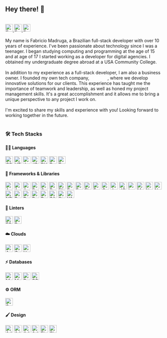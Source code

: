 ## Hey there! :wave:
<br />
<a href="https://www.linkedin.com/in/fabricio-madruga-49276262/" target="_blank" title="Fabricio Madruga - LinkedIn">
<img src="https://img.shields.io/badge/Fabricio Madruga-0077B5?style=for-the-badge&logo=linkedin&logoColor=white" height="24" alt="Fabricio Madruga - LinkedIn" />
</a> <a href="https://www.instagram.com/famadruga" target="_blank" title="Fabricio Madruga - Instagram">
<img src="https://img.shields.io/badge/@famadruga-E4405F?style=for-the-badge&logo=instagram&logoColor=white" height="24" alt="Fabricio Madruga - Instagram" />
</a> <a href="https://www.facebook.com/madruga.fabricio" target="_blank" title="Fabricio Madruga - Facebook">
<img src="https://img.shields.io/badge/Fabricio Madruga-1877F2?style=for-the-badge&logo=facebook&logoColor=white" height="24" alt="Fabricio Madruga - Facebook" />
</a>
<br />
<br />
My name is Fabricio Madruga, a Brazilian full-stack developer with over 10 years of experience. I've been passionate about technology since I was a teenager. I began studying computing and programming at the age of 15 and at age of 17 I started working as a developer for digital agencies. I obtained my undergraduate degree abroad at a USA Community College.
<br />
<br />
In addition to my experience as a full-stack developer, I am also a business owner. I founded my own tech company, <a href="https://github.com/codefulagency" target="_blank" title="Codeful - GitHub" style="color: #FFFFFF;"><strong>Codeful</strong></a>, where we develop innovative solutions for our clients. This experience has taught me the importance of teamwork and leadership, as well as honed my project management skills. It's a great accomplishment and it allows me to bring a unique perspective to any project I work on.
<br />
<br />
I'm excited to share my skills and experience with you! Looking forward to working together in the future.
<br /><br />

### :hammer_and_wrench: Tech Stacks
#### :man_technologist: Languages
<img src="https://img.shields.io/badge/CSS3-1572B6?style=for-the-badge&logo=css3&logoColor=white" alt="CSS 3" height="24" /> <img src="https://img.shields.io/badge/HTML5-E34F26?style=for-the-badge&logo=html5&logoColor=white" alt="HTML 5" height="24" /> <img src="https://img.shields.io/badge/JavaScript-323330?style=for-the-badge&logo=javascript&logoColor=F7DF1E" height="24" alt="JavaScript" /> <img src="https://img.shields.io/badge/json-5E5C5C?style=for-the-badge&logo=json&logoColor=white" height="24" alt="JSON" /> <img height="24" src="https://img.shields.io/badge/PHP-777BB4?style=for-the-badge&logo=php&logoColor=white"  alt="PHP" /> <img height="24" src="https://img.shields.io/badge/Ruby-CC342D?style=for-the-badge&logo=ruby&logoColor=white"  alt="Ruby" /> <img src="https://img.shields.io/badge/TypeScript-007ACC?style=for-the-badge&logo=typescript&logoColor=white" height="24" alt="Typescript" />

#### :rocket: Frameworks & Libraries
<img src="https://img.shields.io/badge/Angular-DD0031?style=for-the-badge&logo=angular&logoColor=white" height="24" alt="Angular" /> <img src="https://img.shields.io/badge/AngularJS-E23237?style=for-the-badge&logo=angularjs&logoColor=white" height="24" alt="AngularJs" /> <img src="https://img.shields.io/badge/Apollo%20GraphQL-311C87?&style=for-the-badge&logo=Apollo%20GraphQL&logoColor=white" height="24" alt="Apollo GraphQL" /> <img src="https://img.shields.io/badge/Bootstrap-563D7C?style=for-the-badge&logo=bootstrap&logoColor=white" height="24" alt="Bootstrap" /> <img src="https://img.shields.io/badge/Composer-885630?style=for-the-badge&logo=Composer&logoColor=white" height="24" alt="Composer" /> <img src="https://img.shields.io/badge/Docker-2CA5E0?style=for-the-badge&logo=docker&logoColor=white" height="24" alt="Docker" /> <img src="https://img.shields.io/badge/Elixir-4B275F?style=for-the-badge&logo=elixir&logoColor=white" height="24" alt="Elixir" /> <img src="https://img.shields.io/badge/Expo-1B1F23?style=for-the-badge&logo=expo&logoColor=white" height="24" alt="Expo" /> <img src="https://img.shields.io/badge/Express.js-000000?style=for-the-badge&logo=express&logoColor=white" height="24" alt="ExpressJs" /> <img src="https://img.shields.io/badge/firebase-ffca28?style=for-the-badge&logo=firebase&logoColor=black" height="24" alt="Firebase" /> <img src="https://img.shields.io/badge/Font_Awesome-339AF0?style=for-the-badge&logo=fontawesome&logoColor=white" height="24" alt="Font Awesome" /> <img src="https://img.shields.io/badge/GraphQl-E10098?style=for-the-badge&logo=graphql&logoColor=white" height="24" alt="GraphQL" /> <img src="https://img.shields.io/badge/Jest-C21325?style=for-the-badge&logo=jest&logoColor=white" alt="Jest" height="24" /> <img src="https://img.shields.io/badge/jQuery-0769AD?style=for-the-badge&logo=jquery&logoColor=white" height="24" alt="JQuery" /> <img height="24" src="https://img.shields.io/badge/Laravel-FF2D20?style=for-the-badge&logo=laravel&logoColor=white"  alt="Laravel" /> <img src="https://img.shields.io/badge/Material%20UI-007FFF?style=for-the-badge&logo=mui&logoColor=white" height="24" alt="Material UI" /> <img src="https://img.shields.io/badge/next.js-000000?style=for-the-badge&logo=nextdotjs&logoColor=white" height="24" alt="Next JS" /> <img src="https://img.shields.io/badge/Node.js-339933?style=for-the-badge&logo=nodedotjs&logoColor=white" height="24" alt="NodeJs" /> <img src="https://img.shields.io/badge/npm-CB3837?style=for-the-badge&logo=npm&logoColor=white" height="24" alt="NPM"> <img src="https://img.shields.io/badge/React-20232A?style=for-the-badge&logo=react&logoColor=61DAFB" height="24" alt="ReactJs" /> <img src="https://img.shields.io/badge/React_Native-20232A?style=for-the-badge&logo=react&logoColor=61DAFB" height="24" alt="React Native" /> <img src="https://img.shields.io/badge/Redux-593D88?style=for-the-badge&logo=redux&logoColor=white" height="24" alt="Redux" /> <img height="24" src="https://img.shields.io/badge/Ruby_on_Rails-CC0000?style=for-the-badge&logo=ruby-on-rails&logoColor=white"  alt="Ruby on Rails" /> <img src="https://img.shields.io/badge/Sass-CC6699?style=for-the-badge&logo=sass&logoColor=white" height="24" alt="SASS" /> <img src="https://img.shields.io/badge/styled--components-DB7093?style=for-the-badge&logo=styled-components&logoColor=white" height="24" alt="Styled-Components" /> <img src="https://img.shields.io/badge/Yarn-2C8EBB?style=for-the-badge&logo=yarn&logoColor=white" height="24" alt="YARN" />

#### :monocle_face: Linters
<img src="https://img.shields.io/badge/eslint-3A33D1?style=for-the-badge&logo=eslint&logoColor=white" height="24" alt="ESLINT" /> <img src="https://img.shields.io/badge/prettier-1A2C34?style=for-the-badge&logo=prettier&logoColor=F7BA3E" height="24" alt="Prettier" />

#### :cloud: Clouds
<img src="https://img.shields.io/badge/Amazon_AWS-FF9900?style=for-the-badge&logo=amazonaws&logoColor=white" height="24" alt="Amazon AWS" /> <img src="https://img.shields.io/badge/Google_Cloud-4285F4?style=for-the-badge&logo=google-cloud&logoColor=white" height="24" alt="Google Cloud" /> <img src="https://img.shields.io/badge/Heroku-430098?style=for-the-badge&logo=heroku&logoColor=white" height="24" alt="Heroku" />

#### :zap: Databases
<img src="https://img.shields.io/badge/MongoDB-4EA94B?style=for-the-badge&logo=mongodb&logoColor=white" height="24" alt="MongoDB" /> <img src="https://img.shields.io/badge/MySQL-005C84?style=for-the-badge&logo=mysql&logoColor=white" height="24" alt="MySQL" /> <img src="https://img.shields.io/badge/PostgreSQL-316192?style=for-the-badge&logo=postgresql&logoColor=white" height="24" alt="PostegreSQL" /> <img src="https://img.shields.io/badge/SQLite-07405E?style=for-the-badge&logo=sqlite&logoColor=white" height="24" alt="SQLite" />

#### :gear: ORM
<img src="https://img.shields.io/badge/Sequelize-52B0E7?style=for-the-badge&logo=Sequelize&logoColor=white" height="24" alt="Sequelize" />

#### :paintbrush: Design
<img src="https://img.shields.io/badge/Adobe%20Illustrator-FF9A00?style=for-the-badge&logo=adobe%20illustrator&logoColor=white" height="24" alt="Adobe Illustrator" /> <img src="https://img.shields.io/badge/Adobe%20InDesign-FF3366?style=for-the-badge&logo=Adobe%20InDesign&logoColor=white" height="24" alt="Adobe InDesign" /> <img src="https://img.shields.io/badge/Adobe%20Photoshop-31A8FF?style=for-the-badge&logo=Adobe%20Photoshop&logoColor=black" height="24" alt="Adobe Photoshop" /> <img src="https://img.shields.io/badge/Adobe%20XD-470137?style=for-the-badge&logo=Adobe%20XD&logoColor=#FF61F6" height="24" alt="Adobe XD" /> <img src="https://img.shields.io/badge/Figma-F24E1E?style=for-the-badge&logo=figma&logoColor=white" height="24" alt="Figma" /> <img src="https://img.shields.io/badge/Sketch-FFB387?style=for-the-badge&logo=sketch&logoColor=black" height="24" alt="Sketch" />